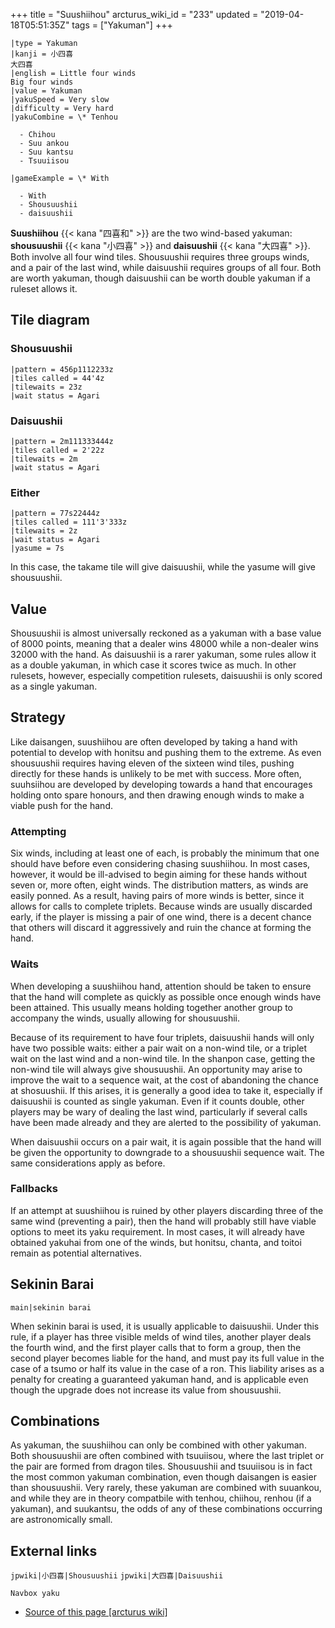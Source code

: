 +++
title = "Suushiihou"
arcturus_wiki_id = "233"
updated = "2019-04-18T05:51:35Z"
tags = ["Yakuman"]
+++

```yaku
|type = Yakuman
|kanji = 小四喜
大四喜
|english = Little four winds
Big four winds
|value = Yakuman
|yakuSpeed = Very slow
|difficulty = Very hard
|yakuCombine = \* Tenhou

  - Chihou
  - Suu ankou
  - Suu kantsu
  - Tsuuiisou

|gameExample = \* With

  - With
  - Shousuushii
  - daisuushii

```

**Suushiihou** {{< kana "四喜和" >}} are the two wind-based yakuman: **shousuushii**
{{< kana "小四喜" >}} and **daisuushii** {{< kana "大四喜" >}}. Both involve all four wind tiles.
Shousuushii requires three groups winds, and a pair of the last wind, while daisuushii requires
groups of all four. Both are worth yakuman, though daisuushii can be worth double yakuman if a
ruleset allows it.

## Tile diagram

### Shousuushii

```machi
|pattern = 456p1112233z
|tiles called = 44'4z
|tilewaits = 23z
|wait status = Agari
```

### Daisuushii

```machi
|pattern = 2m111333444z
|tiles called = 2'22z
|tilewaits = 2m
|wait status = Agari
```

### Either

```machi
|pattern = 77s22444z
|tiles called = 111'3'333z
|tilewaits = 2z
|wait status = Agari
|yasume = 7s
```

In this case, the takame tile will give daisuushii, while the yasume will give shousuushii.

## Value

Shousuushii is almost universally reckoned as a yakuman with a base value of 8000 points, meaning
that a dealer wins 48000 while a non-dealer wins 32000 with the hand. As daisuushii is a rarer
yakuman, some rules allow it as a double yakuman, in which case it scores twice as much. In other
rulesets, however, especially competition rulesets, daisuushii is only scored as a single yakuman.

## Strategy

Like daisangen, suushiihou are often developed by taking a hand with potential to develop with
honitsu and pushing them to the extreme. As even shousuushii requires having eleven of the sixteen
wind tiles, pushing directly for these hands is unlikely to be met with success. More often,
suuhsiihou are developed by developing towards a hand that encourages holding onto spare honours,
and then drawing enough winds to make a viable push for the hand.

### Attempting

Six winds, including at least one of each, is probably the minimum that one should have before even
considering chasing suushiihou. In most cases, however, it would be ill-advised to begin aiming for
these hands without seven or, more often, eight winds. The distribution matters, as winds are easily
ponned. As a result, having pairs of more winds is better, since it allows for calls to complete
triplets. Because winds are usually discarded early, if the player is missing a pair of one wind,
there is a decent chance that others will discard it aggressively and ruin the chance at forming the
hand.

### Waits

When developing a suushiihou hand, attention should be taken to ensure that the hand will complete
as quickly as possible once enough winds have been attained. This usually means holding together
another group to accompany the winds, usually allowing for shousuushii.

Because of its requirement to have four triplets, daisuushii hands will only have two possible
waits: either a pair wait on a non-wind tile, or a triplet wait on the last wind and a non-wind
tile. In the shanpon case, getting the non-wind tile will always give shousuushii. An opportunity
may arise to improve the wait to a sequence wait, at the cost of abandoning the chance at
shosuushii. If this arises, it is generally a good idea to take it, especially if daisuushii is
counted as single yakuman. Even if it counts double, other players may be wary of dealing the last
wind, particularly if several calls have been made already and they are alerted to the possibility
of yakuman.

When daisuushii occurs on a pair wait, it is again possible that the hand will be given the
opportunity to downgrade to a shousuushii sequence wait. The same considerations apply as before.

### Fallbacks

If an attempt at suushiihou is ruined by other players discarding three of the same wind (preventing
a pair), then the hand will probably still have viable options to meet its yaku requirement. In most
cases, it will already have obtained yakuhai from one of the winds, but honitsu, chanta, and toitoi
remain as potential alternatives.

## Sekinin Barai

`main|sekinin barai`

When sekinin barai is used, it is usually applicable to daisuushii. Under this rule, if a player has
three visible melds of wind tiles, another player deals the fourth wind, and the first player calls
that to form a group, then the second player becomes liable for the hand, and must pay its full
value in the case of a tsumo or half its value in the case of a ron. This liability arises as a
penalty for creating a guaranteed yakuman hand, and is applicable even though the upgrade does not
increase its value from shousuushii.

## Combinations

As yakuman, the suushiihou can only be combined with other yakuman. Both shousuushii are often
combined with tsuuiisou, where the last triplet or the pair are formed from dragon tiles.
Shousuushii and tsuuiisou is in fact the most common yakuman combination, even though daisangen is
easier than shousuushii. Very rarely, these yakuman are combined with suuankou, and while they are
in theory compatbile with tenhou, chiihou, renhou (if a yakuman), and suukantsu, the odds of any of
these combinations occurring are astronomically small.

## External links

`jpwiki|小四喜|Shousuushii` `jpwiki|大四喜|Daisuushii`

`Navbox yaku`

- [Source of this page [arcturus wiki]](http://arcturus.su/wiki/Suushiihou)
